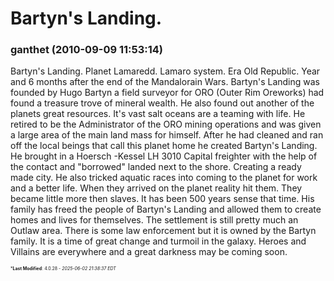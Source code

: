 # Bartyn's Landing.

### **ganthet** (2010-09-09 11:53:14)

Bartyn's Landing. Planet Lamaredd. Lamaro system. Era Old Republic. Year and 6 months after the end of the Mandalorain Wars.
Bartyn's Landing was founded by Hugo Bartyn a field surveyor for ORO (Outer Rim Oreworks) had found a treasure trove of mineral wealth. He also found out another of the planets great resources. It's vast salt oceans are a teaming with life. He retired to be the Administrator of the ORO mining operations and was given a large area of the main land mass for himself. After he had cleaned and ran off the local beings that call this planet home he created Bartyn's Landing. He brought in a Hoersch -Kessel LH 3010 Capital freighter with the help of the contact and "borrowed" landed next to the shore. Creating a ready made city. He also tricked aquatic races into coming to the planet for work and a better life. When they arrived on the planet reality hit them. They became little more then slaves.
It has been 500 years sense that time. His family has freed the people of Bartyn's Landing and allowed them to create homes and lives for themselves. The settlement is still pretty much an Outlaw area. There is some law enforcement but it is owned by the Bartyn family. It is a time of great change and turmoil in the galaxy. Heroes and Villains are everywhere and a great darkness may be coming soon.



<span style="font-size: 0.5em;">***Last Modified**: 4.0.28 - *2025-06-02 21:38:37 EDT*</span>